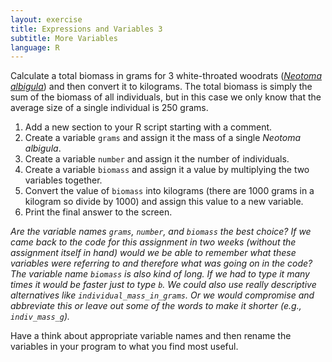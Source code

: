 ```yaml
---
layout: exercise
title: Expressions and Variables 3
subtitle: More Variables
language: R
---
```


Calculate a total biomass in grams for 3 white-throated woodrats ([*Neotoma 
albigula*](https://en.wikipedia.org/wiki/White-throated_woodrat)) and then convert it to kilograms. The total biomass is simply the sum 
of the biomass of all individuals, but in this case we only know that the 
average size of a single individual is 250 grams.

1. Add a new section to your R script starting with a comment.
2. Create a variable `grams` and assign it the mass of a single *Neotoma 
albigula*.
3. Create a variable `number` and assign it the number of individuals.
4. Create a variable `biomass` and assign it a value by multiplying the two 
variables together.
5. Convert the value of `biomass` into kilograms (there are 1000 grams in a kilogram so divide by 1000) and assign this value to a new variable.
6. Print the final answer to the screen.

*Are the variable names `grams`, `number`, and `biomass` the best choice? If we 
came back to the code for this assignment in two weeks (without the assignment 
itself in hand) would we be able to remember what these variables were referring 
to and therefore what was going on in the code? The variable name `biomass` is 
also kind of long. If we had to type it many times it would be faster just to 
type `b`. We could also use really descriptive alternatives like
`individual_mass_in_grams`. Or we would compromise and abbreviate this or 
leave out some of the words to make it shorter (e.g., `indiv_mass_g`).* 

Have a think about appropriate variable names and then rename the variables 
in your program to what you find most useful.
